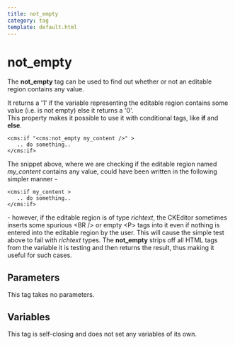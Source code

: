 ```yaml
---
title: not_empty
category: tag
template: default.html
---
```


# not_empty

The **not\_empty** tag can be used to find out whether or not an editable region contains any value.

It returns a '1' if the variable representing the editable region contains some value (i.e. is not empty) else it returns a '0'.<br/>
This property makes it possible to use it with conditional tags, like **if** and **else**.

```
<cms:if "<cms:not_empty my_content />" >
   .. do something..
</cms:if>
```

The snippet above, where we are checking if the editable region named _my\_content_ contains any value,  could have been written in the following simpler manner -

```
<cms:if my_content >
   .. do something..
</cms:if>
```

\- however, if the editable region is of type _richtext_, the CKEditor sometimes inserts some spurious &lt;BR /&gt; or empty &lt;P&gt; tags into it even if nothing is entered into the editable region by the user. This will cause the simple test above to fail with _richtext_ types. The **not\_empty** strips off all HTML tags from the variable it is testing and then returns the result, thus making it useful for such cases.

## Parameters

This tag takes no parameters.

## Variables

This tag is self-closing and does not set any variables of its own.
